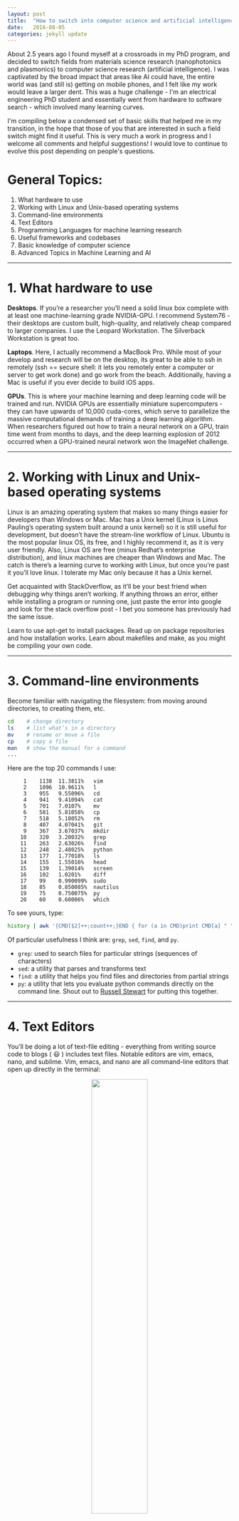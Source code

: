 ```yaml
---
layout: post
title:  "How to switch into computer science and artificial intelligence"
date:   2016-08-05
categories: jekyll update
---
```


About 2.5 years ago I found myself at a crossroads in my PhD program,
and decided to switch fields from materials science research
(nanophotonics and plasmonics) to computer science research (artificial
intelligence). I was captivated by the broad impact that areas like
AI could have, the entire world was (and still is) getting on mobile
phones, and I felt like my work would leave a larger dent. This was a
huge challenge - I'm an electrical engineering PhD student and
essentially went from hardware to software search - which involved many learning curves.

I'm compiling below a condensed set of basic skills that helped me in my
transition, in the hope that those of you that are interested in such a
field switch might find it useful. This is very much a work in progress
and I welcome all comments and helpful suggestions! I would love to
continue to evolve this post depending on people's questions.

# General Topics:

1.  What hardware to use
2.  Working with Linux and Unix-based operating systems
3.  Command-line environments
4.  Text Editors
4.  Programming Languages for machine learning research
4.  Useful frameworks and codebases
5.  Basic knowledge of computer science
6.  Advanced Topics in Machine Learning and AI


------

# 1. What hardware to use

<strong>Desktops</strong>.
If you’re a researcher you’ll need a solid linux box complete with at least one machine-learning grade NVIDIA-GPU. I recommend System76 - their desktops are custom built, high-quality, and relatively cheap compared to larger companies. I use the Leopard Workstation. The Silverback Workstation is great too.

<strong>Laptops</strong>.
Here, I actually recommend a MacBook Pro. While most of your develop and research will be on the desktop, its great to be able to ssh in remotely (ssh == secure shell: it lets you remotely enter a computer or server to get work done) and go work from the beach. Additionally, having a Mac is useful if you ever decide to build iOS apps.

<strong>GPUs</strong>.
This is where your machine learning and deep learning code will be trained and run. NVIDIA GPUs are essentially miniature supercomputers - they can have upwards of 10,000 cuda-cores, which serve to parallelize the massive computational demands of training a deep learning algorithm. When researchers figured out how to train a neural network on a GPU, train time went from months to days, and the deep learning explosion of 2012 occurred when a GPU-trained neural network won the ImageNet challenge.

------

# 2. Working with Linux and Unix-based operating systems

Linux is an amazing operating system that makes so many things easier for developers than Windows or Mac. Mac has a Unix kernel (Linux is Linus Pauling’s operating system built around a unix kernel) so it is still useful for development, but doesn’t have the stream-line workflow of Linux. Ubuntu is the most popular linux OS, its free, and I highly recommend it, as it is very user friendly. Also, Linux OS are free (minus Redhat’s enterprise distribution), and linux machines are cheaper than Windows and Mac. The catch is there’s a learning curve to working with Linux, but once you’re past it you’ll love linux. I tolerate my Mac only because it has a Unix kernel.

Get acquainted with StackOverflow, as it’ll be your best friend when debugging why things aren’t working. If anything throws an error, either while installing a program or running one, just paste the error into google and look for the stack overflow post - I bet you someone has previously had the same issue.

Learn to use apt-get to install packages. Read up on package repositories and how installation works. Learn about makefiles and make, as you might be compiling your own code.

------

# 3. Command-line environments

Become familiar with navigating the filesystem: from moving around directories, to creating them, etc.

```bash
cd    # change directory
ls    # list what’s in a directory
mv    # rename or move a file
cp    # copy a file
man   # show the manual for a command
...
```

Here are the top 20 commands I use:

```
     1    1138  11.3811%   vim
     2    1096  10.9611%   l
     3    955   9.55096%   cd
     4    941   9.41094%   cat
     5    701   7.0107%    mv
     6    581   5.81058%   cp
     7    518   5.18052%   rm
     8    407   4.07041%   git
     9    367   3.67037%   mkdir
    10    320   3.20032%   grep
    11    263   2.63026%   find
    12    248   2.48025%   python
    13    177   1.77018%   ls
    14    155   1.55016%   head
    15    139   1.39014%   screen
    16    102   1.0201%    diff
    17    99    0.990099%  sudo
    18    85    0.850085%  nautilus
    19    75    0.750075%  py
    20    60    0.60006%   which
```

To see yours, type:

```bash
history | awk '{CMD[$2]++;count++;}END { for (a in CMD)print CMD[a] " " CMD[a]/count*100 "% " a;}' | grep -v "./" | column -c3 -s " " -t | sort -nr | nl |  head -n20
```

Of particular usefulness I think are: `grep`, `sed`, `find`, and `py`.

 - `grep`: used to search files for particular strings (sequences of characters)
 - `sed`: a utility that parses and transforms text
 - `find`: a utility that helps you find files and directories from partial strings
 - `py`: a utility that lets you evaluate python commands directly on the command line. Shout out to [Russell Stewart](https://github.com/Russell91/pythonpy) for putting this together.


------

# 4. Text Editors

You’ll be doing a lot of text-file editing - everything from writing source code to blogs ( 😃 ) includes text files. Notable editors are vim, emacs, nano, and sublime. Vim, emacs, and nano are all command-line editors that open up directly in the terminal:

<center>
<img src="/assets/vim.jpg" width="50%"><br>
vim text editor
<br>
</center>

Sublime, on the other hand, is a rich-text editor that opens external to
the command line.

<center>
<img src="/assets/sublime.jpg" width="50%"><br>
sublime text editor
<br>
</center>

Which you choose is largely a question of personal taste. Personally I
find vim to be the best one, as I find that the keyboard shortcuts it
uses are more intuitive and easier to navigate than nano or emacs, and
the fact that you don’t need the mouse at all makes it superior to
sublime. Additionally, the convenience of navigating the filesystem and
opening up text files all from a terminal makes it easier to use than
sublime.

Regardless, be sure to set up a configuration for it (to get the pretty
color coding you see in the pictures above). For vim, I use the
[janus](https://github.com/carlhuda/janus) distribution.
It has a plethora of wonderful plugins that make it simpler to navigate.

Here are a couple vim tutorials to consider (there is a learning curve):
<br>
[http://www.openvim.com](/http://www.openvim.com/) <br>
[https://danielmiessler.com/study/vim/](https://danielmiessler.com/study/vim/)

------

# 5. Programming Languages for machine learning research

<strong>Python</strong>
Python is the most popular language for machine learning and AI research. It has a number of valuable modules for numerical operations, including numpy (Numerical Python), and scipy (Scientific Python) that allow you to work very efficiently with large matrices. You can usually do in a single line of python what would otherwise require a long function in other languages. I’m a fan of the anaconda distribution of python, as it includes almost everything you’d need.


<strong>MATLAB</strong>
MATLAB is a decent language to use for rapid prototyping and analysis. It has many useful built-in packages for numerical processing. The downside is that MATLAB isn’t a real programming language, its very memory intensive, and you have to pay for it (though academic / student licenses are pretty cheap).


<strong>C++</strong>
C++ is widely used in industry for production code. Its very efficient and flexible, and great for large-scale systems. Python packages like numpy often create (under the hood) bindings for fast C++ functions. While C++ is a bit cumbersome for the rapid and hacky prototyping of research, its great for translating that code to enterprise-grade quality.


<strong>Bash Scripting</strong>
Bash scripting is useful for running complex instructions with your filesystem. Learn to use this as it can save you a lot time manipulating files/folders/etc.


<strong>HTML</strong>
In my opinion, every good AI researcher, back-end developer, and algorithms specialist should learn at least a bit of HTML. In AI research we often use crowdsourcing tools like Amazon Mechanical Turk to parse our datasets, and you have to build web GUIs for this.

------

# 6. Useful frameworks and codebases

<strong>Git</strong>.
Learn to develop code in a
[git](https://git-scm.com/book/en/v2/Getting-Started-Installing-Git)
workflow and integrate it with
[Github](github.com).

```bash
mkdir my-first-git-codebase
cd my-first-git-codebase
git init
echo “Explanation goes here” > Readme.md
git add .
git commit -am “Initial Commit"
```

And voila. Your first git repository is initialized. You can then push
code to github for remote storage: `git push -u origin master`.
Another reason I like the oh-my-zsh config is because any time you’re
in a git repo it’ll display the branch that you’re on (in this case,
master):

<center>
<img src="/assets/git.jpg" width="50%"><br>
git setup with branch displayed at command prompt.
<br>
</center>

<strong>Virtual Environments</strong>.
For python, its very useful to create virtual environments where you can
install dependencies that don’t conflict with system-wide installations,
and install these dependencies with versions specified all from a
requirements.txt file:

```bash
virtualenv .env
source .env/bin/activate
pip install -r requirements.txt
# [write some code]
deactivate
```

You may find yourself writing code that depends on prior versions of
python packages, or going back to code that you wrote some time ago.
Virtual environments preserve dependency versions to prevent updates
from preventing your code from working. For instance, in python 2 print
statements look like:
`python ‘Hello World!'`
and in python 3
`python(‘Hello World!’)`

<strong>Deep Learning Frameworks</strong>.<br>

 * [Tensorflow (Google)](http://www.tensorflow.org)
 * [Torch (Facebook)](http://www.torch.ch)
 * [Neon (Nirvana)](https://github.com/NervanaSystems/neon)
 * [Caffe (UC Berkeley)](http://caffe.berkeleyvision.org/)

There are many good machine learning and deep learning
frameworks. I’ve worked closely both with Caffe and Tensorflow. Each
has their pros and cons. Tensorflow - released
earlier this year - is my personal favorite. Its a very flexible
framework capable of doing much more than just deep learning, and it
translated very easily from research code to production. Essentially the
same code that runs on a GPU will run on a CPU, a mobile device, in the
cloud, etc. The Google Cloud setup includes a tensorflow interface. The
website includes an extensive API and documentation, including simple
tutorials on how to put tensorflow code into scalable serving
environments in the cloud. Its written in python, and I expect it to
have the best support - both from Google and the developer community -
moving forth.

<strong>Flask</strong>.
When it comes to web dev and HTML, its hard to beat flask. Its a python
micro-framework for web development that includes wrappers around SQL
databases. Its super easy to set up and work with. I’ve used it for
Amazon Mechanical Turk setups, for web interfaces to test algorithms
against medical practitioners, and to deploy object recognition models
on web sites.

------

# 7. Basic knowledge of computer science

There's a reason universities offer computer science as its own major -
there are many interesting topics out there and the field has been
around for decades. Below are a few good courses offered by Stanford,
all of which have course notes online. Take a look at the topics offered
in each - typically homework assignments and examples are offered for
them.

 * [CS 106A](https://web.stanford.edu/class/cs106a/): Programming Methodology (Java)
 * [CS 106B](https://web.stanford.edu/class/cs106b/): Programming Abstractions
 * [CS 110](http://web.stanford.edu/class/cs110/spring-2016/): Principles of Computer Systems

------

# 8. Advanced topics in artificial intelligence

Here are some advanced foundational courses - not for the faint of
heart. Most course notes are offered for free, online, by Stanford,
including homework assignments.

 * [CS 229](http://cs229.stanford.edu/): Machine Learning
 * [CS 231n](http://cs231n.stanford.edu/): Convolutional Neural Networks
 * [CS 224d](http://cs224d.stanford.edu/): Deep Learning for Natural Language Processing
 * [CS 221](http://web.stanford.edu/class/cs221/): Artificial Intelligence
 * [EE 364a](http://stanford.edu/class/ee364a/): Convex Optimization
 * [CS 228](http://cs.stanford.edu/~ermon/cs228/index.html): Probabilistic Graphical Models
 * [Linear Algebra Review](http://cs229.stanford.edu/section/cs229-linalg.pdf)
 * Vector Calculus

 ------

 # 9. Further resources

 <strong>Prominent Researchers and Research Groups</strong>

This list is by no means exhaustive - I am happy to add folks in here
if anyone has requests - this simply serves for me as a 'watch list'
where I look for new and interesting papers.

 Yann Lecun
 Geoff Hinton
 Yoshua Bengio


